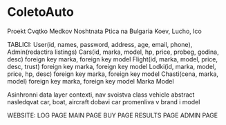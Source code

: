 # ColetoAuto
Proekt Cvqtko Medkov Noshtnata Ptica na Bulgaria Koev, Lucho, Ico

TABLICI:
User(id, names, password, address, age, email, phone), Admin(redactira listings)
Cars(id, marka, model, hp, price, probeg, godina, desc) foreign key marka, foreign key model
Flight(id, marka, model, price, desc, trust) foreign key marka, foreign key model
Lodki(id, marka, model, price, hp, desc) foreign key marka, foreign key model
Chasti(cena, marka, model) foreign key marka, foreign key model
Marka
Model

Asinhronni data layer contexti, nav svoistva
class vehicle abstract nasledqvat car, boat, aircraft
dobavi car promenliva v brand i model

WEBSITE:
LOG PAGE
MAIN PAGE
BUY PAGE
RESULTS PAGE
ADMIN PAGE
